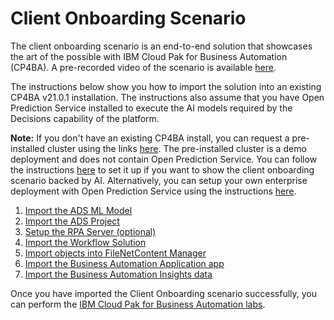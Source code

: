 # Client Onboarding Scenario

The client onboarding scenario is an end-to-end solution that showcases the art of the possible with IBM Cloud Pak for Business Automation (CP4BA). A pre-recorded video of the scenario is available [here](http://ibm.biz/cp4ba-overview-video). 

The instructions below show you how to import the solution into an existing CP4BA v21.0.1 installation. The instructions also assume that you have Open Prediction Service installed to execute the AI models required by the Decisions capability of the platform.

**Note:** If you don't have an existing CP4BA install, you can request a pre-installed cluster using the links [here](https://techzone.ibm.com/collection/reserve-here-cloud-pak-for-business-automation-open-shift-demo-environments#tab-1). 
The pre-installed cluster is a demo deployment and does not contain Open Prediction Service. You can follow the instructions [here](https://github.com/IBM/open-prediction-service-hub/tree/main/ops-implementations/ads-ml-service) to set it up if you want to show the client onboarding scenario backed by AI. Alternatively, you can setup your own enterprise deployment with Open Prediction Service using the instructions [here](https://github.com/IBM/cp4ba-rapid-deployment).

1. [Import the ADS ML Model](/Step%201%20-%20ADS%20ML%20Model.md)
2. [Import the ADS Project](/Step%202%20-%20ADS%20Project.md)
3. [Setup the RPA Server (optional)](/Step%203%20-%20RPA%20Server.md)
4. [Import the Workflow Solution](/Step%204%20-%20Workflow%20Solution.md)
5. [Import objects into FileNetContent Manager](/Step%205%20-%20Content%20Manager.md)
6. [Import the Business Automation Application app](/Step%206%20-%20Business%20Automation%20Application.md)
7. [Import the Business Automation Insights data](/Step%207%20-%20Business%20Automation%20Insights.md)

Once you have imported the Client Onboarding scenario successfully, you can perform the [IBM Cloud Pak for Business Automation labs](https://github.com/IBM/cp4ba-labs).



